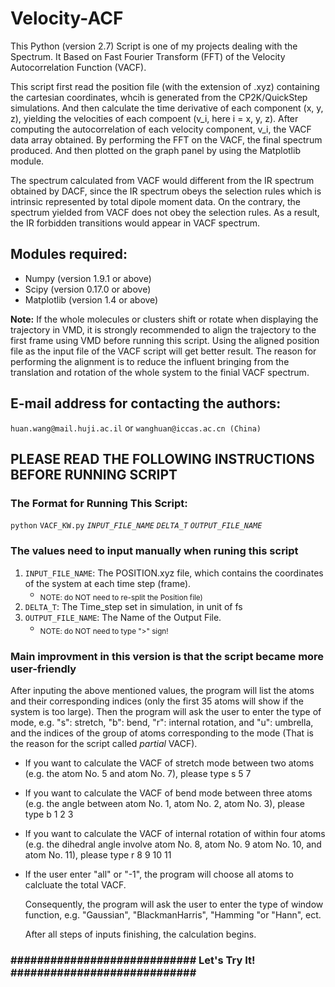 # Velocity-ACF
This Python (version 2.7) Script is one of my projects dealing with the Spectrum. It Based on Fast Fourier Transform (FFT) of the Velocity Autocorrelation Function (VACF).  
    
This script first read the position file (with the extension of .xyz) containing the cartesian coordinates, whcih is generated from the CP2K/QuickStep simulations. And then calculate the time derivative of each component (x, y, z), yielding the velocities of each compoent (v_i, here i = x, y, z). After computing the autocorrelation of each velocity component, v_i, the VACF data array obtained. By performing the FFT on the VACF, the final spectrum produced. And then plotted on the graph panel by using the Matplotlib module.  

The spectrum calculated from VACF would different from the IR spectrum obtained by DACF, since the IR spectrum obeys the selection rules which is intrinsic represented by total dipole moment data. On the contrary, the spectrum yielded from VACF does not obey the selection rules. As a result, the IR forbidden transitions would appear in VACF spectrum.  

## Modules required:
- Numpy (version 1.9.1 or above)
- Scipy (version 0.17.0 or above)
- Matplotlib (version 1.4 or above)

**Note:**
If the whole molecules or clusters shift or rotate when displaying the trajectory in VMD, it is strongly recommended to align the trajectory to the first frame using VMD before running this script. Using the aligned position file as the input file of the VACF script will get better result. The reason for performing the alignment is to reduce the influent bringing from the translation and rotation of the whole system to the finial VACF spectrum.  

## E-mail address for contacting the authors:
`huan.wang@mail.huji.ac.il` or `wanghuan@iccas.ac.cn (China)`

## PLEASE READ THE FOLLOWING INSTRUCTIONS BEFORE RUNNING SCRIPT 
### The Format for Running This Script:  
`python` `VACF_KW.py` *`INPUT_FILE_NAME`* *`DELTA_T`* *`OUTPUT_FILE_NAME`*  

### The values need to input manually when runing this script    
  1. `INPUT_FILE_NAME`: The POSITION.xyz file, which contains the coordinates of the system at each time step (frame).  
        + <sub>NOTE: do NOT need to re-split the Position file)</sub>
  2. `DELTA_T`: The Time_step set in simulation, in unit of fs
  3. `OUTPUT_FILE_NAME`: The Name of the Output File.
        + <sub>NOTE: do NOT need to type ">" sign!</sub>

### Main improvment in this version is that the script became more user-friendly
  After inputing the above mentioned values, the program will list the atoms and their corresponding indices (only the first 35 atoms will show if the system is too large). Then the program will ask the user to enter the type of mode, e.g. "s": stretch, "b": bend, "r": internal rotation, and "u": umbrella, and the indices of the group of atoms corresponding to the mode (That is the reason for the script called *partial* VACF).
- If you want to calculate the VACF of stretch mode between two atoms (e.g. the atom No. 5 and atom No. 7), please type
s 5 7

- If you want to calculate the VACF of bend mode between three atoms (e.g. the angle between atom No. 1, atom No. 2, atom No. 3), please type
b 1 2 3

- If you want to calculate the VACF of internal rotation of within four atoms (e.g. the dihedral angle involve atom No. 8, atom No. 9 atom No. 10, and atom No. 11), please type 
r  8 9 10 11

- If the user enter "all" or "-1", the program will choose all atoms to calcluate the total VACF.  

  Consequently, the program will ask the user to enter the type of window function, e.g. "Gaussian", "BlackmanHarris", "Hamming "or "Hann", ect.  
  
  After all steps of inputs finishing, the calculation begins.  
  
### ############################  Let's Try It! ############################ ###
